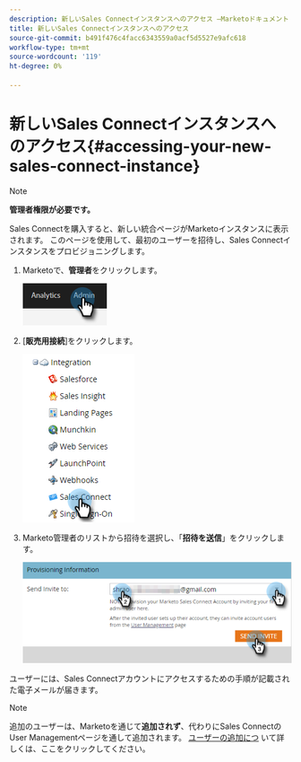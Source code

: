 ```yaml
---
description: 新しいSales Connectインスタンスへのアクセス —Marketoドキュメント — 製品ドキュメント
title: 新しいSales Connectインスタンスへのアクセス
source-git-commit: b491f476c4facc6343559a0acf5d5527e9afc618
workflow-type: tm+mt
source-wordcount: '119'
ht-degree: 0%

---
```


# 新しいSales Connectインスタンスへのアクセス{#accessing-your-new-sales-connect-instance}

>[!NOTE]
>
>**管理者権限が必要です。**

Sales Connectを購入すると、新しい統合ページがMarketoインスタンスに表示されます。 このページを使用して、最初のユーザーを招待し、Sales Connectインスタンスをプロビジョニングします。

1. Marketoで、**管理者**&#x200B;をクリックします。

   ![](assets/accessing-your-new-sales-connect-instance-1.png)

1. [**販売用接続**]をクリックします。

   ![](assets/accessing-your-new-sales-connect-instance-2.png)

1. Marketo管理者のリストから招待を選択し、「**招待を送信**」をクリックします。

   ![](assets/accessing-your-new-sales-connect-instance-3.png)

ユーザーには、Sales Connectアカウントにアクセスするための手順が記載された電子メールが届きます。

>[!NOTE]
>
>追加のユーザーは、Marketoを通じて&#x200B;**追加されず**、代わりにSales ConnectのUser Managementページを通して追加されます。 [ユーザーの追加につ](/help/marketo/product-docs/marketo-sales-connect/admin/invite-users.md) いて詳しくは、ここをクリックしてください。

